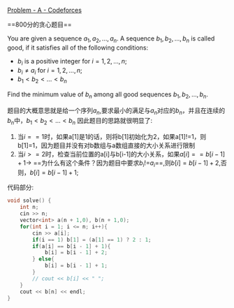 [Problem - A - Codeforces](https://codeforces.com/contest/1882/problem/A)

==800分的贪心题目==

You are given a sequence $a_{1}, a_{2}, \ldots, a_{n}$. A sequence $b_{1}, b_{2}, \ldots, b_{n}$ is called good, if it satisfies all of the following conditions:

-   $b_{i}$ is a positive integer for $i = 1, 2, \ldots, n$;
-   $b_{i} \neq a_{i}$ for $i = 1, 2, \ldots, n$;
-   $b_{1} < b_{2} < \ldots < b_{n}$

Find the minimum value of $b_{n}$ among all good sequences $b_{1}, b_{2}, \ldots, b_{n}$.

题目的大概意思就是给一个序列$a_n$,要求最小的满足与$a_n$对应的$b_n$，并且在连续的$b_n$中，$b_{1} < b_{2} < \ldots < b_{n}$
因此题目的思路就很明显了:
1. 当$i==1$时，如果a[1]是1的话，则将b[1]初始化为2，如果a[1]!=1，则b[1]=1，因为题目并没有对b数组与a数组直接的大小关系进行限制
2. 当$i>=2$时，检查当前位置的a[i]与b[i-1]的大小关系，如果$a[i]==b[i-1]+1$-> ==为什么有这个条件？因为题目中要求$b_i$!=$a_i$==,则$b[i]=b[i-1]+2$,否则，$b[i]=b[i-1]+1$;

代码部分:
```cpp
void solve() {  
    int n;  
    cin >> n;  
    vector<int> a(n + 1,0), b(n + 1,0);  
    for(int i = 1; i <= n; i++){  
        cin >> a[i];  
        if(i == 1) b[1] = (a[1] == 1) ? 2 : 1;  
        if(a[i] == b[i - 1] + 1){  
            b[i] = b[i - 1] + 2;  
        } else{  
            b[i] = b[i - 1] + 1;  
        }  
        // cout << b[i] << " ";  
    }  
    cout << b[n] << endl;  
}
```